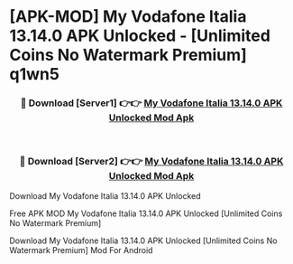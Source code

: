 # [APK-MOD] My Vodafone Italia 13.14.0 APK Unlocked - [Unlimited Coins No Watermark Premium] q1wn5



<div align="center">
<h3>🔴 Download [Server1] 👉👉 <a href="https://momento.my/?title=My_Vodafone_Italia_13.14.0_APK_Unlocked">My Vodafone Italia 13.14.0 APK Unlocked Mod Apk</a></h3><br>

<h3>🔴 Download [Server2] 👉👉 <a href="https://momento.my/?title=My_Vodafone_Italia_13.14.0_APK_Unlocked">My Vodafone Italia 13.14.0 APK Unlocked Mod Apk</a></h3>
</div>



Download My Vodafone Italia 13.14.0 APK Unlocked 

Free APK MOD My Vodafone Italia 13.14.0 APK Unlocked [Unlimited Coins No Watermark Premium]

Download My Vodafone Italia 13.14.0 APK Unlocked [Unlimited Coins No Watermark Premium] Mod For Android

